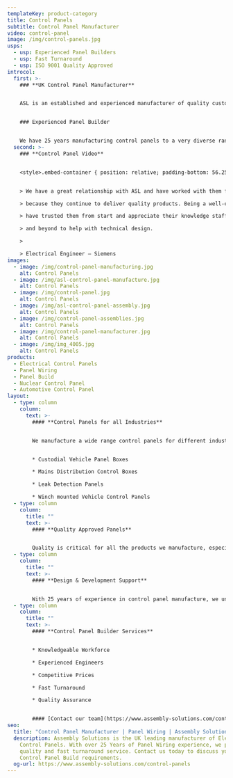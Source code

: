 ```yaml
---
templateKey: product-category
title: Control Panels
subtitle: Control Panel Manufacturer
video: control-panel
image: /img/control-panels.jpg
usps:
  - usp: Experienced Panel Builders
  - usp: Fast Turnaround
  - usp: ISO 9001 Quality Approved
introcol:
  first: >-
    ### **UK Control Panel Manufacturer**


    ASL is an established and experienced manufacturer of quality custom-designed Control Panels. We have been building electrical control panels for 25 years and supply into some of the worlds most demanding and safety critical industries including Nuclear and Medical. We provide a personable service which is tailored to your specific requirements. Our technical control panel engineers are dedicated to work with customers from supporting the initial design, right through to prototype and volume production.


    ### Experienced Panel Builder


    We have 25 years manufacturing control panels to a very diverse range of industries, including Automotive, Nuclear, Utilities and Test & Measurement. Our experienced team of panel builders have an incredible amount of knowledge and understand the importance of quality.
  second: >-
    ### **Control Panel Video**


    <style>.embed-container { position: relative; padding-bottom: 56.25%; height: 0; overflow: hidden; max-width: 100%; } .embed-container iframe, .embed-container object, .embed-container embed { position: absolute; top: 0; left: 0; width: 100%; height: 100%; }</style><div class='embed-container'><iframe src='https://www.youtube.com/embed/BG1WAnAd6mI?loop=1&playlist=BG1WAnAd6mI' frameborder='0' allowfullscreen></iframe></div>


    > We have a great relationship with ASL and have worked with them for many years, simply

    > because they continue to deliver quality products. Being a well-established business, we

    > have trusted them from start and appreciate their knowledge staff, who have gone above

    > and beyond to help with technical design.

    >

    > Electrical Engineer – Siemens
images:
  - image: /img/control-panel-manufacturing.jpg
    alt: Control Panels
  - image: /img/asl-control-panel-manufacture.jpg
    alt: Control Panels
  - image: /img/control-panel.jpg
    alt: Control Panels
  - image: /img/asl-control-panel-assembly.jpg
    alt: Control Panels
  - image: /img/control-panel-assemblies.jpg
    alt: Control Panels
  - image: /img/control-panel-manufacturer.jpg
    alt: Control Panels
  - image: /img/img_4005.jpg
    alt: Control Panels
products:
  - Electrical Control Panels
  - Panel Wiring
  - Panel Build
  - Nuclear Control Panel
  - Automotive Control Panel
layout:
  - type: column
    column:
      text: >-
        #### **Control Panels for all Industries**


        We manufacture a wide range control panels for different industries and applications from electrical power stations, to criminal secure vehicles and swimming pools!


        * Custodial Vehicle Panel Boxes

        * Mains Distribution Control Boxes

        * Leak Detection Panels

        * Winch mounted Vehicle Control Panels
  - type: column
    column:
      title: ""
      text: >-
        #### **Quality Approved Panels**


        Quality is critical for all the products we manufacture, especially control panels. We deliver into industries including Nuclear and Utilities, so we have to take extra care ensuring that the products we produce will perform reliably under their conditions. As a trusted manufacturer of high reliability control panels, we are preferred supplier to an impressive list of blue-chip companies including; Aston Martin, Siemens and Vodafone.
  - type: column
    column:
      title: ""
      text: >-
        #### **Design & Development Support**


        With 25 years of experience in control panel manufacture, we understand that customers often need our expertise to support with design and development. Our technical engineers can visit on-site to discuss projects and help engineer the most cost-effective solution.
  - type: column
    column:
      title: ""
      text: >-
        #### **Control Panel Builder Services**


        * Knowledgeable Workforce

        * Experienced Engineers

        * Competitive Prices

        * Fast Turnaround

        * Quality Assurance


        #### [Contact our team](https://www.assembly-solutions.com/contact) at Assembly Solutions today for specially tailored quotes, advice and support.
seo:
  title: "Control Panel Manufacturer | Panel Wiring | Assembly Solutions "
  description: Assembly Solutions is the UK leading manufacturer of Electrical
    Control Panels. With over 25 Years of Panel Wiring experience, we provide a
    quality and fast turnaround service. Contact us today to discuss your
    Control Panel Build requirements.
  og-url: https://www.assembly-solutions.com/control-panels
---
```

